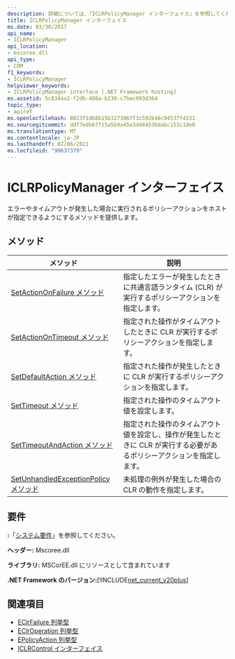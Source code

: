 ```yaml
---
description: 詳細については、「ICLRPolicyManager インターフェイス」を参照してください。
title: ICLRPolicyManager インターフェイス
ms.date: 03/30/2017
api_name:
- ICLRPolicyManager
api_location:
- mscoree.dll
api_type:
- COM
f1_keywords:
- ICLRPolicyManager
helpviewer_keywords:
- ICLRPolicyManager interface [.NET Framework hosting]
ms.assetid: 5c834aa1-f2db-408a-b230-c7bec093d364
topic_type:
- apiref
ms.openlocfilehash: 8823f1db8b15b327306ff3c592b46c94537f4331
ms.sourcegitcommit: ddf7edb67715a5b9a45e3dd44536dabc153c1de0
ms.translationtype: MT
ms.contentlocale: ja-JP
ms.lasthandoff: 02/06/2021
ms.locfileid: "99637379"
---
```

# <a name="iclrpolicymanager-interface"></a>ICLRPolicyManager インターフェイス

エラーやタイムアウトが発生した場合に実行されるポリシーアクションをホストが指定できるようにするメソッドを提供します。  
  
## <a name="methods"></a>メソッド  
  
|メソッド|説明|  
|------------|-----------------|  
|[SetActionOnFailure メソッド](iclrpolicymanager-setactiononfailure-method.md)|指定したエラーが発生したときに共通言語ランタイム (CLR) が実行するポリシーアクションを指定します。|  
|[SetActionOnTimeout メソッド](iclrpolicymanager-setactionontimeout-method.md)|指定された操作がタイムアウトしたときに CLR が実行するポリシーアクションを指定します。|  
|[SetDefaultAction メソッド](iclrpolicymanager-setdefaultaction-method.md)|指定された操作が発生したときに CLR が実行するポリシーアクションを指定します。|  
|[SetTimeout メソッド](iclrpolicymanager-settimeout-method.md)|指定された操作のタイムアウト値を設定します。|  
|[SetTimeoutAndAction メソッド](iclrpolicymanager-settimeoutandaction-method.md)|指定された操作のタイムアウト値を設定し、操作が発生したときに CLR が実行する必要があるポリシーアクションを指定します。|  
|[SetUnhandledExceptionPolicy メソッド](iclrpolicymanager-setunhandledexceptionpolicy-method.md)|未処理の例外が発生した場合の CLR の動作を指定します。|  
  
## <a name="requirements"></a>要件  

 **:**「[システム要件](../../get-started/system-requirements.md)」を参照してください。  
  
 **ヘッダー:** Mscoree.dll  
  
 **ライブラリ:** MSCorEE.dll にリソースとして含まれています  
  
 **.NET Framework のバージョン:**[!INCLUDE[net_current_v20plus](../../../../includes/net-current-v20plus-md.md)]  
  
## <a name="see-also"></a>関連項目

- [EClrFailure 列挙型](eclrfailure-enumeration.md)
- [EClrOperation 列挙型](eclroperation-enumeration.md)
- [EPolicyAction 列挙型](epolicyaction-enumeration.md)
- [ICLRControl インターフェイス](iclrcontrol-interface.md)

